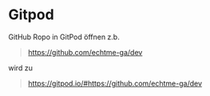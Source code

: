# Gitpod

GitHub Ropo in GitPod öffnen
z.b.
> https://github.com/echtme-ga/dev

wird zu

> https://gitpod.io/#https://github.com/echtme-ga/dev
